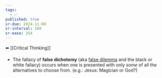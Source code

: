 ```yaml
---
tags:
  - ✅
published: true
sr-due: 2024-11-08
sr-interval: 160
sr-ease: 254
---
```

⬅️ [[Critical Thinking]]

- The fallacy of **false dichotomy** (aka [false dilemma](http://skepdic.com/falsedilemma.html) and the black or white fallacy) occurs when one is presented with only _some_ of all the alternatives to choose from. (e.g.: Jesus: Magician or God?)